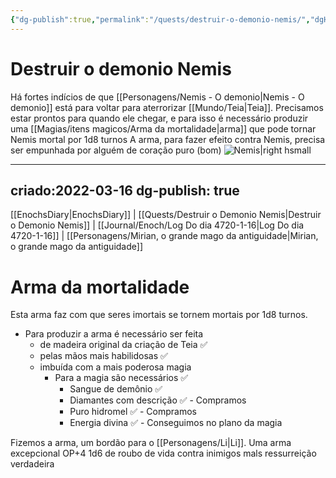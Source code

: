 ```yaml
---
{"dg-publish":true,"permalink":"/quests/destruir-o-demonio-nemis/","dgHomeLink":true,"dgPassFrontmatter":false}
---
```


# Destruir o demonio Nemis
Há fortes indícios de que [[Personagens/Nemis - O demonio|Nemis - O demonio]] está para voltar para aterrorizar [[Mundo/Teia|Teia]].
Precisamos estar prontos para quando ele chegar, e para isso é necessário produzir uma [[Magias/itens magicos/Arma da mortalidade|arma]] que pode tornar Nemis mortal por 1d8 turnos
A arma, para fazer efeito contra Nemis, precisa ser empunhada por alguém de coração puro (bom)
![Nemis|right hsmall](https://i.imgur.com/bHqjm8A.jpg)


<div class="transclusion internal-embed is-loaded"><div class="markdown-embed">

<div class="markdown-embed-title">



</div>

---
criado:2022-03-16
dg-publish: true
---
[[EnochsDiary|EnochsDiary]] | [[Quests/Destruir o Demonio Nemis|Destruir o Demonio Nemis]] | [[Journal/Enoch/Log Do dia 4720-1-16|Log Do dia 4720-1-16]] | [[Personagens/Mirian, o grande mago da antiguidade|Mirian, o grande mago da antiguidade]]
# Arma da mortalidade
Esta arma faz com que seres imortais se tornem mortais por 1d8 turnos.

- Para produzir a arma é necessário ser feita
	- de madeira original da criação de Teia ✅️ 
	-  pelas mãos mais habilidosas ✅️ 
	- imbuída com a mais poderosa magia 
		- Para a magia são necessários ✅️ 
			- Sangue de demônio ✅️ 
			- Diamantes com descrição ✅️ - Compramos
			- Puro hidromel ✅️ - Compramos
			- Energia divina ✅️ - Conseguimos no plano da magia

Fizemos a arma, um bordão para o [[Personagens/Li|Li]].
Uma arma excepcional OP+4
1d6 de roubo de vida contra inimigos mals
ressurreição verdadeira

</div></div>

